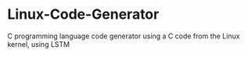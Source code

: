 # Linux-Code-Generator
C programming language code generator using a C code from the Linux kernel, using LSTM
